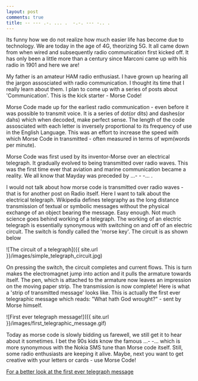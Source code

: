 ```yaml
---
layout: post
comments: true
title: -- --- .-. ... .  -.-. --- -.. .
---
```


Its funny how we do not realize how much easier life has become due to technology. We are today in the age of 4G, theorizing 5G. It all came down from when wired and subsequently radio communication first kicked off. It has only been a little more than a century since Marconi came up with his radio in 1901 and here we are!

My father is an amateur HAM radio enthusiast. I have grown up hearing all the jargon assosciated with radio communication. I thought its time that I really learn about them. I plan to come up with a series of posts about 'Communication'. This is the kick starter - Morse Code!

Morse Code made up for the earliest radio communication - even before it was possible to transmit voice. It is a series of dot(or dits) and dashes(or dahs) which when decoded, make perfect sense. The length of the code assosciated with each letter is inversely proportional to its frequency of use in the English Language. This was an effort to increase the speed with which Morse Code in transmitted - often measured in terms of wpm(words per minute).

Morse Code was first used by its inventor-Morse over an electrical telegraph. It gradually evolved to being transmitted over radio waves. This was the first time ever that aviation and marine communication became a reality. We all know that Mayday was preceded by ...- - -... . 

I would not talk about how morse code is transmitted over radio waves - that is for another post on Radio itself. Here I want to talk about the electrical telegraph. Wikipedia defines telegraphy as the long distance transmission of textual or symbolic messages without the physical exchange of an object bearing the message. Easy enough. Not much science goes behind working of a telegraph. The working of an electric telegraph is essentially synonymous with switching on and off of an electric circuit. The switch is fondly called the 'morse key'. The circuit is as shown below

![The circuit of a telegraph]({{ site.url }}/images/simple_telegraph_circuit.jpg)

On pressing the switch, the circuit completes and current flows. This is turn makes the electromagnet jump into action and it pulls the armature towards itself. The pen, which is attached to the armature now leaves an impression on the moving paper strip. The transmission is now complete! Here is what a 'strip of transmitted message' looks like. This is actually the first ever telegraphic message which reads: "What hath God wrought?" - sent by Morse himself.

![First ever telegraph message!]({{ site.url }}/images/first_telegraphic_message.gif)

Today as morse code is slowly bidding us farewell, we still get it to hear about it sometimes. I bet the 90s kids know the famous ...- -... which is more synonymous with the Nokia SMS tune than Morse code itself. Still, some radio enthusiasts are keeping it alive. Maybe, next you want to get creative with your letters or cards - use Morse Code!
  
[For a better look at the first ever telegraph message](https://www.loc.gov/item/mmorse000107)

